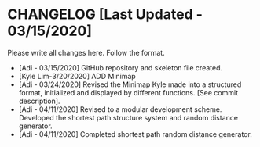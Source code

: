 # CHANGELOG [Last Updated - 03/15/2020]
Please write all changes here. Follow the format.

- [Adi - 03/15/2020] GitHub repository and skeleton file created.
- [Kyle Lim-3/20/2020] ADD Minimap
- [Adi - 03/24/2020] Revised the Minimap Kyle made into a structured format, initialized and displayed by different functions. [See commit description].
- [Adi - 04/11/2020] Revised to a modular development scheme. Developed the shortest path structure system and random distance generator.
- [Adi - 04/11/2020] Completed shortest path random distance generator.
